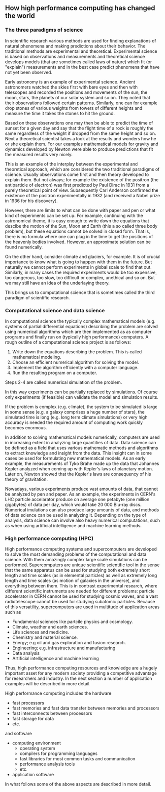 ## How high performance computing has changed the world

### The three paradigms of science

In scientific research various methods are used for finding explanations of natural phenomena and making predictions about their behavior. The traditional methods are experimental and theoretical. Experimental science is based on observations and measurements and theoretical science develops models (that are sometimes called laws of nature) which fit (or "explain") measurements and in the best case predict phenomena that have not yet been observed.

Early astronomy is an example of experimental science. Ancient astronomers watched the skies first with bare eyes and then with telescopes and recorded the positions and 
movements of the sun, the moon, stars, the planets of our solar system and so on. They noted that their observations followed certain patterns. Similarly, one can for 
example drop stones of various weights from towers of different heights and measure the time it takes the stones to hit the ground.

Based on these observations one may then be able to predict the time of sunset for a given day and say that the flight time of a rock is roughly the same regardless of the weight if dropped from the same height and so on. Next a theoretical scientist takes a look at the results and wonders how he or she explain them. For our examples mathematical models for gravity and dynamics developed by Newton were able to produce predictions that fit the measured results very nicely.

This is an example of the interplay between the experimental and theoretical approach, which are considered the two traditional paradigms of science. Usually observations come first and then theory developed to explain them. But not always; for example the existence of the positron (the antiparticle of electron) was first predicted by Paul Dirac in 1931 from a purely theoretical point of view. Subsequently Carl Anderson confirmed the existence of the positron experimentally in 1932 (and received a Nobel prize in 1936 for his discovery).

However, there are limits to what can be done with paper and pen or what kind of experiments can be set up. For example, continuing with the astronomical theme, it is 
easy enough to write down the equations that descibe the motion of the Sun, Moon and Earth (this a so called three body problem), but these equations cannot be solved in closed form. That is, there is no formula where one can plug in the time to get the positions of the heavenly bodies involved. However, an approximate solution can be found numerically.

On the other hand, consider climate and glaciers, for example. It is of crucial importance to know what is going to happen with them in the future. But naturally we cannot perform experiments in global scale to find that out. Similarly, in many cases the required experiments would be too expensive, too dangerous, too slow, too difficult or complex, unethical and so on. But we may still have an idea of the underlaying theory.

This brings us to computational science that is sometimes called the third paradigm of scientific research. 

### Computational science and data science

In computational science the typically complex mathematical 
models (e.g. systems of partial differential equations) describing the problem are solved using numerical algorithms which are then implemented as as computer programs and finally run on (typically high performance) computers. A rough outline of a computational science project is as follows:
1) Write down the equations describing the problem. This is called mathematical modeling.
2) Choose an efficient numerical algorithm for solving the model.
3) Implement the algorithm efficiently with a computer language. 
4) Run the resulting program on a computer.

Steps 2-4 are called numerical simulation of the problem.

In this way experiments can be partially replaced by simulations. Of course only experiments (if feasible) can validate the model and simulation results.

If the problem is complex (e.g. climate), the system to be simulated is large in some sense (e.g. a galaxy comprises a huge number of stars), the simulated time is long (e.g. long term climate simulations) or very high accuracy is needed the required amount of computing work quickly becomes enormous. 

In addition to solving mathematical models numerically, computers are used in increasing extent in analyzing large quantities of data. Data science can be defined as a field that uses various mathematic methods and algorithms to extract knowledge and insight from the data. This insight can in some cases be used for formulating new mathematical models. As an early example, the measurements of Tyko Brahe made up the data that Johannes Kepler analyzed when coming up with Kepler's laws of planetary motion. Later on, Newton showed that the Kepler's laws are consequency of his theory of gravitation.

Nowadays, various experiments produce vast amounts of data, that cannot be analyzed by pen and paper. As an example, the experiments in CERN's LHC particle accelarator produce on average one petabyte (one million gigabytes) of data per day, which would take 20 000 Blu-ray discs. Numerical imulations can also produce large amounts of data, and methods of data science can be used in analyzing it. Depending on the type of analysis, data science can involve also heavy numerical computations, such as when using artificial intelligence and machine learning methods.


### High performance computing (HPC)

High performance computing systems and supercomputers are developed to solve the most demanding problems of the computational and data science. With them amazingly complex 
large scale simulations can be performed. Supercomputers are unique scientific scientific tool in the sense that the same
apparatus can be used for studying both extremely short length and time scales (as in elemental particles) as well as extremely long length and time scales (as motion of galaxies in the universe), and everything between them. This is in contrast experimental research, where different scientific instruments are needed for different problems: particle accelerator in CERN cannot be used for studying cosmic waves, and a vast radiotelescope cannot be used for studying subatomic particles. Because of this versatility, supercomputers are used in multitude of application areas such as

- Fundamental sciences like partcile physics and cosmology.
- Climate, weather and earth sciences.
- Life sciences and medicine.
- Chemistry and material science.
- Energy; e.g oil and gas exploration and fusion research.
- Engineering; e.g. infrastructure and manufacturing
- Data analysis
- Artificial intelligence and machine learning

Thus, high performance computing resources and knowledge are a hugely important asset for any modern society providing a competitive advantage for researchers and industry. In the next section a number of application examples will be described in more detail.

High performance computing includes the hardware
- fast processors
- fast memories and fast data transfer between memories and processors
- fast interconnects between processors
- fast storage for data
- etc.

and software
- computing environment
  - operating system
  - compilers for programming languages
  - fast libraries for most common tasks and communication
  - performance analysis tools
  - etc.
- application software

In what follows some of the above aspects are described in more detail.
